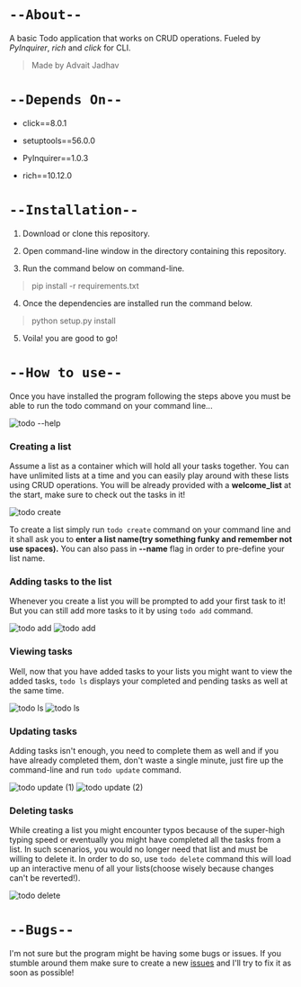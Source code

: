 # ``--About--``

A basic Todo application that works on CRUD operations. Fueled by *PyInquirer*, *rich* and *click* for CLI.

> Made by Advait Jadhav

  

# ``--Depends On--``

- click==8.0.1

- setuptools==56.0.0

- PyInquirer==1.0.3

- rich==10.12.0

  

# ``--Installation--``

1. Download or clone this repository.

2. Open command-line window in the directory containing this repository.

3. Run the command below on command-line.

> pip install -r requirements.txt

4. Once the dependencies are installed run the command below.

> python setup.py install

5. Voila! you are good to go!

  

# ``--How to use--``

Once you have installed the program following the steps above you must be able to run the todo command on your command line...

![todo --help](https://user-images.githubusercontent.com/76993204/137257090-22533ec0-15a7-4d25-a3eb-be3eccd8b5b9.png)

### Creating a list

Assume a list as a container which will hold all your tasks together. You can have unlimited lists at a time and you can easily play around with these lists using CRUD operations. You will be already provided with a **welcome_list** at the start, make sure to check out the tasks in it!

![todo create](https://user-images.githubusercontent.com/76993204/137257151-10bb5bd1-5c76-420a-9ac0-a77ca71c6bf9.png)  

To create a list simply run `todo create` command on your command line and it shall ask you to **enter a list name(try something funky and remember not use spaces).** You can also pass in **--name** flag in order to pre-define your list name.  

### Adding tasks to the list

Whenever you create a list you will be prompted to add your first task to it! But you can still add more tasks to it by using `todo add` command.

![todo add](https://user-images.githubusercontent.com/76993204/137257224-b5be5256-f9a8-44b9-a791-6d467566dd90.png)
![todo add](https://user-images.githubusercontent.com/76993204/137257219-b54aa804-764c-42af-acb0-93567d86d39d.png)


### Viewing tasks

Well, now that you have added tasks to your lists you might want to view the added tasks, `todo ls` displays your completed and pending tasks as well at the same time.

![todo ls](https://user-images.githubusercontent.com/76993204/137257344-56642367-c9e6-4f45-b393-e694743a1619.png)
![todo ls](https://user-images.githubusercontent.com/76993204/137257341-1fef117f-3d28-4ea7-875e-9ad21bd61b1e.png)

### Updating tasks

Adding tasks isn't enough, you need to complete them as well and if you have already completed them, don't waste a single minute, just fire up the command-line and run `todo update` command.

![todo update (1)](https://user-images.githubusercontent.com/76993204/137257467-a9d7260f-15f8-4dec-b9ab-c7327126cb3b.png)
![todo update (2)](https://user-images.githubusercontent.com/76993204/137257469-fe4bf58f-4bb9-4f0e-aa7a-0ecc8138201a.png)

### Deleting tasks

While creating a list you might encounter typos because of the super-high typing speed or eventually you might have completed all the tasks from a list. In such scenarios, you would no longer need that list and must be willing to delete it. In order to do so, use `todo delete` command this will load up an interactive menu of all your lists(choose wisely because changes can't be reverted!).

![todo delete](https://user-images.githubusercontent.com/76993204/137257568-9c17460a-94eb-47d2-8d41-d8c0a251a0ea.png)

# `--Bugs--`

I'm not sure but the program might be having some bugs or issues. If you stumble around them make sure to create a new [issues](https://github.com/advaitjadhav/Todo-CLI/issues) and I'll try to fix it as soon as possible!
